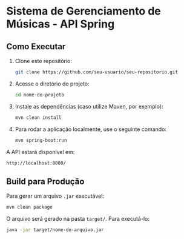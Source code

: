 # Sistema de Gerenciamento de Músicas - API Spring

## Como Executar

1. Clone este repositório:
   ```sh
   git clone https://github.com/seu-usuario/seu-repositorio.git
   ```
2. Acesse o diretório do projeto:
   ```sh
   cd nome-do-projeto
   ```
3. Instale as dependências (caso utilize Maven, por exemplo):
   ```sh
   mvn clean install
   ```
4. Para rodar a aplicação localmente, use o seguinte comando:
   ```sh
   mvn spring-boot:run
   ```

A API estará disponível em:
```
http://localhost:8080/
```

## Build para Produção

Para gerar um arquivo `.jar` executável:
```sh
mvn clean package
```
O arquivo será gerado na pasta `target/`. Para executá-lo:
```sh
java -jar target/nome-do-arquivo.jar
```

